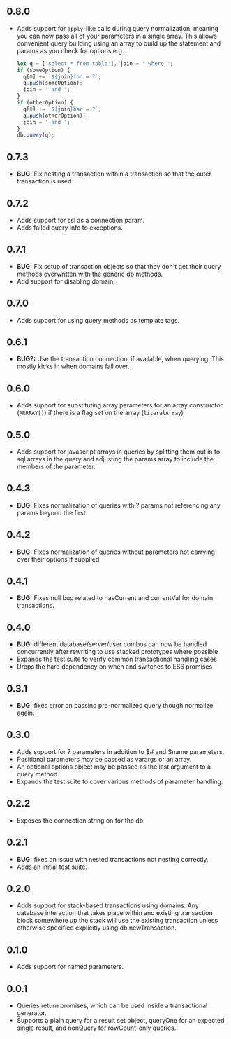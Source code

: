 ## 0.8.0

* Adds support for `apply`-like calls during query normalization, meaning you can now pass all of your parameters in a single array. This allows convenient query building using an array to build up the statement and params as you check for options e.g.
  ```js
  let q = ['select * from table'], join = ' where ';
  if (someOption) {
    q[0] += `${join}foo = ?`;
    q.push(someOption);
    join = ' and ';
  }
  if (otherOption) {
    q[0] += `${join}bar = ?`;
    q.push(otherOption);
    join = ' and ';
  }
  db.query(q);
  ```

## 0.7.3

* __BUG:__ Fix nesting a transaction within a transaction so that the outer transaction is used.

## 0.7.2

* Adds support for ssl as a connection param.
* Adds failed query info to exceptions.

## 0.7.1

* __BUG:__ Fix setup of transaction objects so that they don't get their query methods overwritten with the generic db methods.
* Add support for disabling domain.

## 0.7.0

* Adds support for using query methods as template tags.

## 0.6.1

* __BUG?:__ Use the transaction connection, if available, when querying. This mostly kicks in when domains fall over.

## 0.6.0

* Adds support for substituting array parameters for an array constructor (`ARRRAY[]`) if there is a flag set on the array (`literalArray`)

## 0.5.0

* Adds support for javascript arrays in queries by splitting them out in to sql arrays in the query and adjusting the params array to include the members of the parameter.

## 0.4.3

* __BUG:__ Fixes normalization of queries with ? params not referencing any params beyond the first.

## 0.4.2

* __BUG:__ Fixes normalization of queries without parameters not carrying over their options if supplied.

## 0.4.1

* __BUG:__ Fixes null bug related to hasCurrent and currentVal for domain transactions.

## 0.4.0

* __BUG:__ different database/server/user combos can now be handled concurrently after rewriting to use stacked prototypes where possible
* Expands the test suite to verify common transactional handling cases
* Drops the hard dependency on when and switches to ES6 promises

## 0.3.1

* __BUG:__ fixes error on passing pre-normalized query though normalize again.

## 0.3.0

* Adds support for ? parameters in addition to $# and $name parameters.
* Positional parameters may be passed as varargs or an array.
* An optional options object may be passed as the last argument to a query method.
* Expands the test suite to cover various methods of parameter handling.

## 0.2.2

* Exposes the connection string on for the db.

## 0.2.1

* __BUG:__ fixes an issue with nested transactions not nesting correctly.
* Adds an initial test suite.

## 0.2.0

* Adds support for stack-based transactions using domains. Any database interaction that takes place within and existing transaction block somewhere up the stack will use the existing transaction unless otherwise specified explicitly using db.newTransaction.

## 0.1.0

* Adds support for named parameters.

## 0.0.1

* Queries return promises, which can be used inside a transactional generator.
* Supports a plain query for a result set object, queryOne for an expected single result, and nonQuery for rowCount-only queries.
